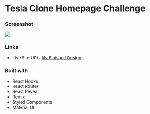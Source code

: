 # Tesla Clone Homepage Challenge

### Screenshot

![](./src/screenshot/screencapture.png)

### Links

- Live Site URL: [My Finished Design](https://nifty-mcnulty-2f19fb.netlify.app/)

### Built with

- React Hooks
- React Router
- React Reveal
- Redux
- Styled Components
- Material UI
